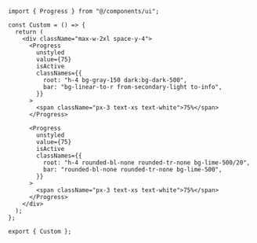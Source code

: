 ﻿```tsx
import { Progress } from "@/components/ui";

const Custom = () => {
  return (
    <div className="max-w-2xl space-y-4">
      <Progress
        unstyled
        value={75}
        isActive
        classNames={{
          root: "h-4 bg-gray-150 dark:bg-dark-500",
          bar: "bg-linear-to-r from-secondary-light to-info",
        }}
      >
        <span className="px-3 text-xs text-white">75%</span>
      </Progress>

      <Progress
        unstyled
        value={75}
        isActive
        classNames={{
          root: "h-4 rounded-bl-none rounded-tr-none bg-lime-500/20",
          bar: "rounded-bl-none rounded-tr-none bg-lime-500",
        }}
      >
        <span className="px-3 text-xs text-white">75%</span>
      </Progress>
    </div>
  );
};

export { Custom };

```
